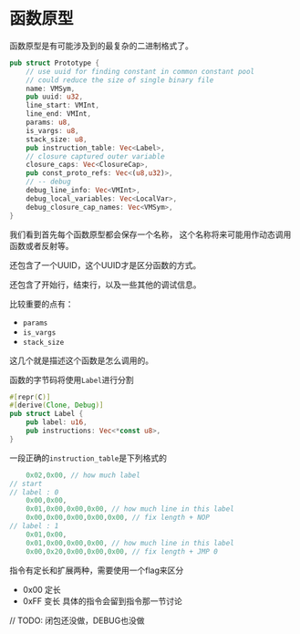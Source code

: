 # 函数原型

函数原型是有可能涉及到的最复杂的二进制格式了。

```rust
pub struct Prototype {
    // use uuid for finding constant in common constant pool
    // could reduce the size of single binary file
    name: VMSym,
    pub uuid: u32,
    line_start: VMInt,
    line_end: VMInt,
    params: u8,
    is_vargs: u8,
    stack_size: u8,
    pub instruction_table: Vec<Label>,
    // closure captured outer variable
    closure_caps: Vec<ClosureCap>,
    pub const_proto_refs: Vec<(u8,u32)>,
    // -- debug
    debug_line_info: Vec<VMInt>,
    debug_local_variables: Vec<LocalVar>,
    debug_closure_cap_names: Vec<VMSym>,
}
```

我们看到首先每个函数原型都会保存一个名称，
这个名称将来可能用作动态调用函数或者反射等。

还包含了一个UUID，这个UUID才是区分函数的方式。

还包含了开始行，结束行，以及一些其他的调试信息。

比较重要的点有：
- `params`
- `is_vargs`
- `stack_size`

这几个就是描述这个函数是怎么调用的。

函数的字节码将使用`Label`进行分割
```rust
#[repr(C)]
#[derive(Clone, Debug)]
pub struct Label {
    pub label: u16,
    pub instructions: Vec<*const u8>,
}
```

一段正确的`instruction_table`是下列格式的
```rust
    0x02,0x00, // how much label
// start
// label : 0
    0x00,0x00,
    0x01,0x00,0x00,0x00, // how much line in this label
    0x00,0x00,0x00,0x00,0x00, // fix length + NOP 
// label : 1
    0x01,0x00,
    0x01,0x00,0x00,0x00, // how much line in this label
    0x00,0x20,0x00,0x00,0x00, // fix length + JMP 0
```

指令有定长和扩展两种，需要使用一个flag来区分
- 0x00 定长
- 0xFF 变长
具体的指令会留到指令那一节讨论

// TODO: 闭包还没做，DEBUG也没做
